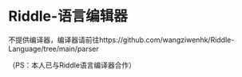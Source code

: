 # Riddle-语言编辑器

不提供编译器，编译器请前往https://github.com/wangziwenhk/Riddle-Language/tree/main/parser

（PS：本人已与Riddle语言编译器合作）
